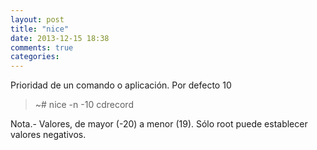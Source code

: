 ```yaml
---
layout: post
title: "nice"
date: 2013-12-15 18:38
comments: true
categories: 
---
```

Prioridad de un comando o aplicación. Por defecto 10

>~# nice -n -10 cdrecord

Nota.- Valores, de mayor (-20) a menor (19). Sólo root puede establecer valores negativos.


